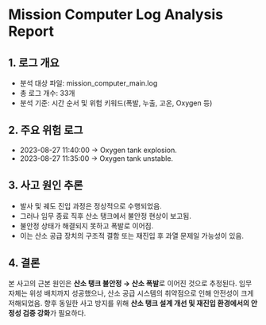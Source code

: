 # Mission Computer Log Analysis Report

## 1. 로그 개요
- 분석 대상 파일: mission_computer_main.log
- 총 로그 개수: 33개
- 분석 기준: 시간 순서 및 위험 키워드(폭발, 누출, 고온, Oxygen 등)

## 2. 주요 위험 로그
- 2023-08-27 11:40:00 → Oxygen tank explosion.
- 2023-08-27 11:35:00 → Oxygen tank unstable.

## 3. 사고 원인 추론
- 발사 및 궤도 진입 과정은 정상적으로 수행되었음.
- 그러나 임무 종료 직후 산소 탱크에서 불안정 현상이 보고됨.
- 불안정 상태가 해결되지 못하고 폭발로 이어짐.
- 이는 산소 공급 장치의 구조적 결함 또는 재진입 후 과열 문제일 가능성이 있음.

## 4. 결론
본 사고의 근본 원인은 **산소 탱크 불안정 → 산소 폭발**로 이어진 것으로 추정된다.
임무 자체는 위성 배치까지 성공했으나, 산소 공급 시스템의 취약점으로 인해 안전성이 크게 저해되었음.
향후 동일한 사고 방지를 위해 **산소 탱크 설계 개선 및 재진입 환경에서의 안정성 검증 강화**가 필요하다.
